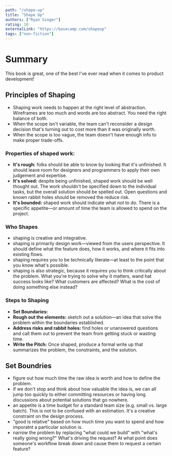 ```yaml
---
path: "/shape-up"
title: "Shape Up"
authors: ["Ryan Singer"]
rating: 10
externalLink: "https://basecamp.com/shapeup"
tags: ["non-fiction"]
---
```


# Summary
This book is great, one of the best I've ever read when it comes to product development!

## Principles of Shaping
- Shaping work needs to happen at the right level of abstraction. Wireframes are too much and words are too abstract. You need the right balance of both.
- When the scope isn't variable, the team can't reconsider a design decision that's turning out to cost more than it was originally worth.
- When the scope is too vague, the team doesn't have enough info to make proper trade-offs.

### Properties of shaped work:
- **It's rough:** folks should be able to know by looking that it's unfinished. It should leave room for designers and programmers to apply their own judgement and expertise.
- **It's solved:** despite being unfinished, shaped work should be well thought out. The work shouldn't be specified down to the individual tasks, but the overall solution should be spelled out. Open questions and known rabbit holes should be removed the reduce risk.
- **It's bounded:** shaped work should indicate what _not_ to do. There is a specific appetite—or amount of time the team is allowed to spend on the project.

### Who Shapes
- shaping is creative and integrative.
- shaping is primarily design work—viewed from the users perspective. It should define what the feature does, how it works, and where it fits into existing flows.
- shaping requires you to be technically literate—at least to the point that you know what's possible.
- shaping is also strategic, because it requires you to think critically about the problem. What you're trying to solve why it matters, wand hat success looks like? What customers are affected? What is the cost of doing something else instead?

### Steps to Shaping
- **Set Boundaries:**
- **Rough out the elements:** sketch out a solution—an idea that solve the problem within the boundaries established.
- **Address risks and rabbit holes:** find holes or unanswered questions and call them out to prevent the team from getting stuck or wasting time.
- **Write the Pitch:** Once shaped, produce a formal write up that summarizes the problem, the constraints, and the solution.


## Set Boundries
- figure out how much time the raw idea is worth and how to define the problem.
- if we don't stop and think about how valuable the idea is, we can all jump too quickly to either committing resources or having long discussions about potential solutions that go nowhere.
- an appetite is a time budget for a standard team size (e.g. small vs. large batch). This is not to be confused with an estimation. It's a creative constraint on the design process.
- "good is relative" based on how much time you want to spend and how imporatnt a particular solution is.
- narrow the problem by replacing "what could we build" with "what's really going wrong?" What's driving the request? At what point does someone's workflow break down and cause them to request a certain feature?